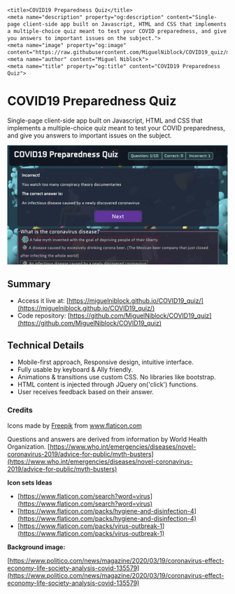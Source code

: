     <title>COVID19 Preparedness Quiz</title>
    <meta name="description" property="og:description" content="Single-page client-side app built on Javascript, HTML and CSS that implements a multiple-choice quiz meant to test your COVID preparedness, and give you answers to important issues on the subject.">
    <meta name="image" property="og:image" content="https://raw.githubusercontent.com/MiguelNiblock/COVID19_quiz/master/covid19quiz_screenshot.png">
    <meta name="author" content="Miguel Niblock">
    <meta name="title" property="og:title" content="COVID19 Preparedness Quiz">
# COVID19 Preparedness Quiz

Single-page client-side app built on Javascript, HTML and CSS that implements a multiple-choice quiz meant to test your COVID preparedness, and give you answers to important issues on the subject.

<span class="image main"><img src="https://raw.githubusercontent.com/MiguelNiblock/COVID19_quiz/master/covid19quiz_screenshot.png" alt="banner" /></span>

## Summary

- Access it live at: [https://miguelniblock.github.io/COVID19_quiz/](https://miguelniblock.github.io/COVID19_quiz/)
- Code repository: [https://github.com/MiguelNiblock/COVID19_quiz](https://github.com/MiguelNiblock/COVID19_quiz)



## Technical Details

- Mobile-first approach, Responsive design, intuitive interface.
- Fully usable by keyboard & Ally friendly.
- Animations & transitions use custom CSS. No libraries like bootstrap.
- HTML content is injected through JQuery on('click') functions.
- User receives feedback based on their answer.

### Credits

<div>Icons made by <a href="https://www.flaticon.com/authors/freepik" title="Freepik">Freepik</a> from <a href="https://www.flaticon.com/" title="Flaticon">www.flaticon.com</a></div>

Questions and answers are derived from information by World Health Organization. [https://www.who.int/emergencies/diseases/novel-coronavirus-2019/advice-for-public/myth-busters](https://www.who.int/emergencies/diseases/novel-coronavirus-2019/advice-for-public/myth-busters)

**Icon sets Ideas**

- [https://www.flaticon.com/search?word=virus](https://www.flaticon.com/search?word=virus)
- [https://www.flaticon.com/packs/hygiene-and-disinfection-4](https://www.flaticon.com/packs/hygiene-and-disinfection-4)
- [https://www.flaticon.com/packs/virus-outbreak-1](https://www.flaticon.com/packs/virus-outbreak-1)

**Background image:**

[https://www.politico.com/news/magazine/2020/03/19/coronavirus-effect-economy-life-society-analysis-covid-135579](https://www.politico.com/news/magazine/2020/03/19/coronavirus-effect-economy-life-society-analysis-covid-135579)

